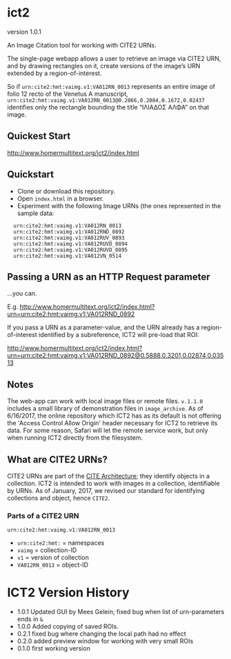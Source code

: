 # ict2

version 1.0.1

An Image Citation tool for working with CITE2 URNs.

The single-page webapp allows a user to retrieve an image via CITE2 URN, and by drawing rectangles on it, create versions of the image’s URN extended by a region-of-interest.

So if `urn:cite2:hmt:vaimg.v1:VA012RN_0013` represents an entire image of folio 12 recto of the Venetus A manuscript, `urn:cite2:hmt:vaimg.v1:VA012RN_0013@0.2066,0.2084,0.1672,0.02437` identifies only the rectangle bounding the title “ΙΛΙΑΔΟΣ ΑΛΦΑ” on that image.

## Quickest Start

<http://www.homermultitext.org/ict2/index.html>

## Quickstart

- Clone or download this repository.
- Open `index.html` in a browser.
- Experiment with the following Image URNs (the ones represented in the sample data:

~~~
  urn:cite2:hmt:vaimg.v1:VA012RN_0013
  urn:cite2:hmt:vaimg.v1:VA012RND_0892
  urn:cite2:hmt:vaimg.v1:VA012RUV_0893
  urn:cite2:hmt:vaimg.v1:VA012RUVD_0894
  urn:cite2:hmt:vaimg.v1:VA012RUVD_0895
  urn:cite2:hmt:vaimg.v1:VA012VN_0514
~~~

## Passing a URN as an HTTP Request parameter

…you can.

E.g. <http://www.homermultitext.org/ict2/index.html?urn=urn:cite2:hmt:vaimg.v1:VA012RND_0892>

If you pass a URN as a parameter-value, and the URN already has a region-of-interest identified by a subreference, ICT2 will pre-load that ROI:

<http://www.homermultitext.org/ict2/index.html?urn=urn:cite2:hmt:vaimg.v1:VA012RND_0892@0.5888,0.3201,0.02874,0.03513>

## Notes

The web-app can work with local image files or remote files. `v.1.1.0` includes a small library of demonstration files in `image_archive`. As of 6/16/2017, the online repository which ICT2 has as its default is not offering the 'Access Control Allow Origin' header necessary for ICT2 to retrieve its data. For some reason, Safari will let the remote service work, but only when running ICT2 directly from the filesystem.

## What are CITE2 URNs?

CITE2 URNs are part of the [CITE Architecture](http://cite-architecture.github.io); they identify objects in a collection. ICT2 is intended to work with images in a collection, identifiable by URNs. As of January, 2017, we revised our standard for identifying collections and object, hence `CITE2`.

### Parts of a CITE2 URN

`urn:cite2:hmt:vaimg.v1:VA012RN_0013`

- `urn:cite2:hmt:` = namespaces
- `vaimg` = collection-ID
- `v1` = version of collection
- `VA012RN_0013` = object-ID

# ICT2 Version History

- 1.0.1 Updated GUI by Mees Gelein; fixed bug when list of urn-parameters ends in `&`
- 1.0.0 Added copying of saved ROIs.
- 0.2.1 fixed bug where changing the local path had no effect
- 0.2.0 added preview window for working with very small ROIs
- 0.1.0 first working version
